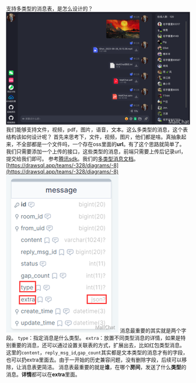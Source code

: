 支持多类型的消息表，是怎么设计的？
![复杂图片.jpg](https://raw.githubusercontent.com/danmuking/image/main/4fb773a0751d52fd33c2082bebc21ce0.jpeg)
我们能够支持文件，视频，pdf，图片，语音，文本。这么多类型的消息，这个表结构该如何设计呢？
首先来思考下，文件，视频，图片，他们都是啥。真抽象起来，不全部都是一个文件吗，一个存在oss里面的**url**。有了这个思路就简单了。
我们只需要添加一个上传的接口，这些类型的消息，前端只需要上传后记录url，提交给我们即可。
参考[腾讯sdk](https://cloud.tencent.com/document/product/269/2720)。我们的[多类型消息文档](https://www.yuque.com/snab/mallchat/rkb2uz5k1qqdmcmd)。
[https://drawsql.app/teams/-328/diagrams/-8](https://drawsql.app/teams/-328/diagrams/-8)
![image.png](https://raw.githubusercontent.com/danmuking/image/main/d70ccf9282aeaa66b7b723e30b6eb9dd.png)
消息最重要的其实就是两个字段。
`type`：指定消息是什么类型。
`extra`：放置不同类型消息的详情，如果是特别重要的消息，还可以通过设置关联表的方式，扩展出去，比如红包类型消息。
这里的`content`，`reply_msg_id`,`gap_count`其实都是文本类型的消息才有的字段，也可以扔extra里面去。由于一开始的历史兼容问题，没有删除字段，后续可以移除，让消息表更简洁。
消息表最重要的就是**谁**，在哪个**房间**，发送了什么**类型**的消息。**详情**都可以在**extra**里面。
